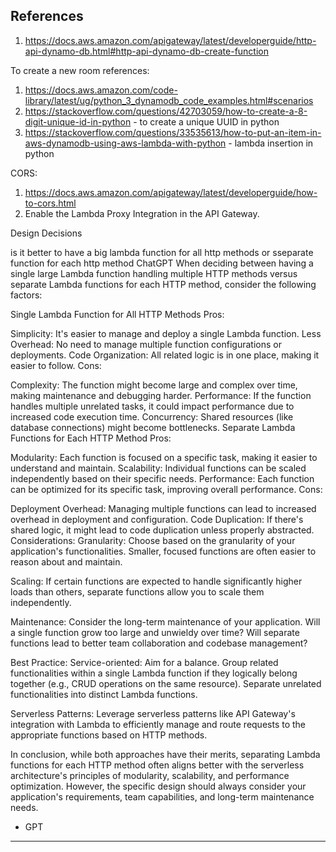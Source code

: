 ## References

1. https://docs.aws.amazon.com/apigateway/latest/developerguide/http-api-dynamo-db.html#http-api-dynamo-db-create-function


To create a new room references:
1. https://docs.aws.amazon.com/code-library/latest/ug/python_3_dynamodb_code_examples.html#scenarios
2. https://stackoverflow.com/questions/42703059/how-to-create-a-8-digit-unique-id-in-python - to create a unique UUID in python
3. https://stackoverflow.com/questions/33535613/how-to-put-an-item-in-aws-dynamodb-using-aws-lambda-with-python - lambda insertion in python

CORS:
1. https://docs.aws.amazon.com/apigateway/latest/developerguide/how-to-cors.html
2. Enable the Lambda Proxy Integration in the API Gateway.

Design Decisions

is it better to have a big lambda function for all http methods or sseparate function for each http method
ChatGPT
When deciding between having a single large Lambda function handling multiple HTTP methods versus separate Lambda functions for each HTTP method, consider the following factors:

Single Lambda Function for All HTTP Methods
Pros:

Simplicity: It's easier to manage and deploy a single Lambda function.
Less Overhead: No need to manage multiple function configurations or deployments.
Code Organization: All related logic is in one place, making it easier to follow.
Cons:

Complexity: The function might become large and complex over time, making maintenance and debugging harder.
Performance: If the function handles multiple unrelated tasks, it could impact performance due to increased code execution time.
Concurrency: Shared resources (like database connections) might become bottlenecks.
Separate Lambda Functions for Each HTTP Method
Pros:

Modularity: Each function is focused on a specific task, making it easier to understand and maintain.
Scalability: Individual functions can be scaled independently based on their specific needs.
Performance: Each function can be optimized for its specific task, improving overall performance.
Cons:

Deployment Overhead: Managing multiple functions can lead to increased overhead in deployment and configuration.
Code Duplication: If there's shared logic, it might lead to code duplication unless properly abstracted.
Considerations:
Granularity: Choose based on the granularity of your application's functionalities. Smaller, focused functions are often easier to reason about and maintain.

Scaling: If certain functions are expected to handle significantly higher loads than others, separate functions allow you to scale them independently.

Maintenance: Consider the long-term maintenance of your application. Will a single function grow too large and unwieldy over time? Will separate functions lead to better team collaboration and codebase management?

Best Practice:
Service-oriented: Aim for a balance. Group related functionalities within a single Lambda function if they logically belong together (e.g., CRUD operations on the same resource). Separate unrelated functionalities into distinct Lambda functions.

Serverless Patterns: Leverage serverless patterns like API Gateway's integration with Lambda to efficiently manage and route requests to the appropriate functions based on HTTP methods.

In conclusion, while both approaches have their merits, separating Lambda functions for each HTTP method often aligns better with the serverless architecture's principles of modularity, scalability, and performance optimization. However, the specific design should always consider your application's requirements, team capabilities, and long-term maintenance needs.
- GPT


----

